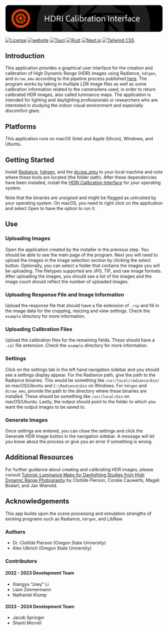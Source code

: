 <img src="public/splash.png" alt="HDRI Calibration Interface" />

[![License](https://img.shields.io/badge/license-GPLv3-blue)](./LICENSE)
[![website](https://img.shields.io/badge/website-Radiant%20Lab-green.svg)](https://www.clotildepierson.com/software)
[![Tauri](https://img.shields.io/badge/Tauri-v1.6.0-yellow.svg)](https://tauri.app/)
[![Rust](https://img.shields.io/badge/Rust-v1.80.0-darkred.svg)](https://www.rust-lang.org/)
[![Next.js](https://img.shields.io/badge/Next.js-v14.0.1-darkgrey.svg)](https://nextjs.org/)
[![Tailwind CSS](https://img.shields.io/badge/Tailwind%20CSS-v3.3.0-lightblue.svg)](https://tailwindcss.com/)

## Introduction

This application provides a graphical user interface for the creation and calibration of High Dynamic Range (HDR) images using Radiance, `hdrgen`, and `dcraw_emu` according to the pipeline process published [here](https://www.tandfonline.com/doi/full/10.1080/15502724.2019.1684319). The program works by taking in multiple LDR image files as well as some calibration information related to the camera/lens used, in order to return calibrated HDR images, also called luminance maps. The application is intended for lighting and daylighting professionals or researchers who are interested in studying the indoor visual environment and especially discomfort glare.

## Platforms

This application runs on macOS (Intel and Apple Silicon), Windows, and Ubuntu.

## Getting Started

Install [Radiance](https://www.radiance-online.org/), [hdrgen](http://www.anyhere.com/), and the [dcraw_emu](https://www.libraw.org/download) to your local machine and note where these tools are located (the folder path). After these dependencies have been installed, install the [HDRI Calibration Interface](https://github.com/radiantlab/HDRICalibrationTool/releases/latest) for your operating system.

Note that the binaries are unsigned and might be flagged as untrusted by your operating system. On macOS, you need to right click on the application and select Open to have the option to run it.

## Use

### Uploading Images

Open the application created by the installer in the previous step. You should be able to see the main page of the program. Next you will need to upload the images in the image selection section by clicking the select button. Optionally, you can select a folder that contains the images you will be uploading. The filetypes supported are JPG, TIF, and raw image formats. After uploading the images, you should see a list of the images and the image count should reflect the number of uploaded images.

### Uploading Response File and Image Information

Upload the response file that should have a file extension of `.rsp` and fill in the image data for the cropping, resizing and view settings. Check the `example` directory for more information.

### Uploading Calibration Files

Upload the calibration files for the remaining fields. These should have a `.cal` file extension. Check the `example` directory for more information.

### Settings

Click on the settings tab in the left hand navigation sidebar and you should see a settings display appear. For the Radiance path, give the path to the Radiance binaries. This would be something like `/usr/local/radiance/bin/` on macOS/Ubuntu and `C:\Radiance\bin` on Windows. For `hdrgen` and `dcraw_emu`, provide the path to the directory where these binaries are installed. These should be something like `/usr/local/bin` on macOS/Ubuntu. Lastly, the output should point to the folder to which you want the output images to be saved to.

### Generate Images

Once settings are entered, you can close the settings and click the Generate HDR Image button in the navigation sidebar. A message will let you know about the process or give you an error if something is wrong.

## Additional Resources

For further guidance about creating and calibrating HDR images, please consult [Tutorial: Luminance Maps for Daylighting Studies from High Dynamic Range Photography](https://www.tandfonline.com/doi/full/10.1080/15502724.2019.1684319) by Clotilde Pierson, Coralie Cauwerts, Magali Bodart, and Jan Wienold.

## Acknowledgements

This app builds upon the scene processing and simulation strengths of existing programs such as Radiance, `hdrgen`, and LibRaw.

### Authors

- Dr. Clotilde Pierson (Oregon State University)
- Alex Ulbrich (Oregon State University)

### Contributors

#### 2022 - 2023 Development Team

- Xiangyu “Joey” Li
- Liam Zimmermann
- Nathaniel Klump

#### 2023 - 2024 Development Team

- Jacob Springer
- Shanti Morrell
